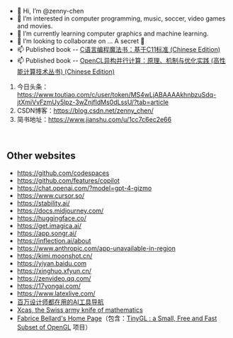 - 👋 Hi, I’m @zenny-chen
- 👀 I’m interested in computer programming, music, soccer, video games and movies.
- 🌱 I’m currently learning computer graphics and machine learning.
- 💞️ I’m looking to collaborate on ... A secret 🤭
- 📫 Published book -- [C语言编程魔法书：基于C11标准 (Chinese Edition) ](https://www.amazon.com/dp/B072J9GMVL/ref=sr_1_1)
- 📫 Published book -- [OpenCL异构并行计算：原理、机制与优化实践 (高性能计算技术丛书) (Chinese Edition)](https://www.amazon.com/dp/B018JYKFWG/ref=sr_1_1)

1. 今日头条：https://www.toutiao.com/c/user/token/MS4wLjABAAAAkhnbzuSdq-jtXmiVvFzmUy5lpz-3wZnjfIdMs0dLssU/?tab=article
1. CSDN博客：https://blog.csdn.net/zenny_chen/
1. 简书地址：https://www.jianshu.com/u/1cc7c6ec2e66

<br />

## Other websites

- https://github.com/codespaces
- https://github.com/features/copilot
- https://chat.openai.com/?model=gpt-4-gizmo
- https://www.cursor.so/
- https://stability.ai/
- https://docs.midjourney.com/
- https://huggingface.co/
- https://get.imagica.ai/
- https://app.songr.ai/
- https://inflection.ai/about
- https://www.anthropic.com/app-unavailable-in-region
- https://kimi.moonshot.cn/
- https://yiyan.baidu.com
- https://xinghuo.xfyun.cn/
- https://zenvideo.qq.com/
- https://17yongai.com/
- https://www.latexlive.com/
- [百万设计师都在用的AI工具导航](https://hao.uisdc.com/ai/)
- [Xcas, the Swiss army knife of mathematics](https://xcas.univ-grenoble-alpes.fr/en.html)
- [Fabrice Bellard's Home Page](https://bellard.org/)（包含：[TinyGL : a Small, Free and Fast Subset of OpenGL](https://bellard.org/TinyGL/) 项目）

<!---
zenny-chen/zenny-chen is a ✨ special ✨ repository because its `README.md` (this file) appears on your GitHub profile.
You can click the Preview link to take a look at your changes.
--->

